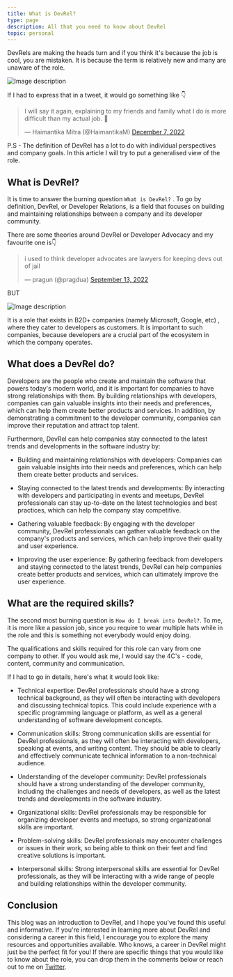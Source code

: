 ```yaml
---
title: What is DevRel?
type: page
description: All that you need to know about DevRel
topic: personal
---
```


DevRels are making the heads turn and if you think it's because the job is cool, you are mistaken. It is because the term is relatively new and many are unaware of the role.


![Image description](https://dev-to-uploads.s3.amazonaws.com/uploads/articles/a23sl9g9tdxkw3s9uv64.gif)


If I had to express that in a tweet, it would go something like 👇
<blockquote class="twitter-tweet"><p lang="en" dir="ltr">I will say it again, explaining to my friends and family what I do is more difficult than my actual job. 🤝</p>&mdash; Haimantika Mitra (@HaimantikaM) <a href="https://twitter.com/HaimantikaM/status/1600488249205850114?ref_src=twsrc%5Etfw">December 7, 2022</a></blockquote> <script async src="https://platform.twitter.com/widgets.js" charset="utf-8"></script>

P.S - The definition of DevRel has a lot to do with individual perspectives and company goals. In this article I will try to put a generalised view of the role.

## What is DevRel?

It is time to answer the burning question `What is DevRel?` . To go by definition, DevRel, or Developer Relations, is a field that focuses on building and maintaining relationships between a company and its developer community. 

There are some theories around DevRel or Developer Advocacy and my favourite one is👇

<blockquote class="twitter-tweet"><p lang="en" dir="ltr">i used to think developer advocates are lawyers for keeping devs out of jail</p>&mdash; pragun (@pragdua) <a href="https://twitter.com/pragdua/status/1569785589939191810?ref_src=twsrc%5Etfw">September 13, 2022</a></blockquote> <script async src="https://platform.twitter.com/widgets.js" charset="utf-8"></script>


BUT

![Image description](https://dev-to-uploads.s3.amazonaws.com/uploads/articles/3rxwrqcwem7mxcf6vhxo.jpg)

It is a role that exists in B2D+ companies (namely Microsoft, Google, etc) , where they cater to developers as customers. It is important to such companies, because developers are a crucial part of the ecosystem in which the company operates.


## What does a DevRel do?

Developers are the people who create and maintain the software that powers today's modern world, and it is important for companies to have strong relationships with them. By building relationships with developers, companies can gain valuable insights into their needs and preferences, which can help them create better products and services. In addition, by demonstrating a commitment to the developer community, companies can improve their reputation and attract top talent.

Furthermore, DevRel can help companies stay connected to the latest trends and developments in the software industry by:

- Building and maintaining relationships with developers: Companies can gain valuable insights into their needs and preferences, which can help them create better products and services.

- Staying connected to the latest trends and developments: By interacting with developers and participating in events and meetups, DevRel professionals can stay up-to-date on the latest technologies and best practices, which can help the company stay competitive.

- Gathering valuable feedback: By engaging with the developer community, DevRel professionals can gather valuable feedback on the company's products and services, which can help improve their quality and user experience.


- Improving the user experience: By gathering feedback from developers and staying connected to the latest trends, DevRel can help companies create better products and services, which can ultimately improve the user experience.

## What are the required skills?

The second most burning question is `How do I break into DevRel?`. To me, it is more like a passion job, since you require to wear multiple hats while in the role and this is something not everybody would enjoy doing.

The qualifications and skills required for this role can vary from one company to other. If you would ask me, I would say the 4C's - code, content, community and communication. 

If I had to go in details, here's what it would look like:

- Technical expertise: DevRel professionals should have a strong technical background, as they will often be interacting with developers and discussing technical topics. This could include experience with a specific programming language or platform, as well as a general understanding of software development concepts.

- Communication skills: Strong communication skills are essential for DevRel professionals, as they will often be interacting with developers, speaking at events, and writing content. They should be able to clearly and effectively communicate technical information to a non-technical audience.

- Understanding of the developer community: DevRel professionals should have a strong understanding of the developer community, including the challenges and needs of developers, as well as the latest trends and developments in the software industry.

- Organizational skills: DevRel professionals may be responsible for organizing developer events and meetups, so strong organizational skills are important.

- Problem-solving skills: DevRel professionals may encounter challenges or issues in their work, so being able to think on their feet and find creative solutions is important.

- Interpersonal skills: Strong interpersonal skills are essential for DevRel professionals, as they will be interacting with a wide range of people and building relationships within the developer community.

## Conclusion


This blog was an introduction to DevRel, and I hope you've found this useful and informative. If you're interested in learning more about DevRel and considering a career in this field, I encourage you to explore the many resources and opportunities available. Who knows, a career in DevRel might just be the perfect fit for you! If there are specific things that you would like to know about the role, you can drop them in the comments below or reach out to me on [Twitter](https://twitter.com/HaimantikaM).